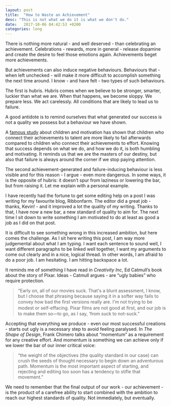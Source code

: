 ```yaml
---
layout: post
title:  "How to Waste an Achievement"
desc: "This is not what we do it is what we don't do."
date:   2017-10-06 04:42:53 +0200
categories: long
---
```

There is nothing more natural - and well deserved - than celebrating an achievement. Celebrations - rewards, more in general - release dopamine and create the desire to feel those emotions again. Achievements beget more achievements. 

But achievements can also induce negative behaviours. Behaviours that - when left unchecked - will make it more difficult to accomplish something the next time around. I know - and have felt - two types of such behaviours. 

The first is hubris. Hubris comes when we believe to be stronger, smarter, luckier than what we are. When that happens, we become sloppy. We prepare less. We act carelessly. All conditions that are likely to lead us to failure.

A good antidote is to remind ourselves that what generated our success is not a quality we possess but a behaviour we have shown.

A [famous study](http://www.nytimes.com/1998/07/14/science/praise-children-for-effort-not-intelligence-study-says.html) about children and motivation has shown that children who connect their achievements to talent are more likely to fail afterwards compared to children who connect their achievements to effort. Knowing that success depends on what we do, and how we do it, is both humbling and motivating. It reminds us that we are the masters of our destiny, but also that failure is always around the corner if we stop paying attention. 

The second achievement-generated and failure-inducing behaviour is less visible and for this reason - I argue - even more dangerous. In some ways, it is the opposite of hubris: it doesn’t spur from laziness or lowering the bar, but from raising it. Let me explain with a personal example. 

I have recently had the fortune to get some editing help on a post I was writing for my favourite blog, Ribbonfarm. The editor did a great job - thanks, Kevin! - and it improved a lot the quality of my writing. Thanks to that, I have now a new bar, a new standard of quality to aim for. The next time I sit down to write something I am motivated to do at least as good a job as I did on that post. 

It is difficult to see something wrong in this increased ambition, but here comes the challenge. As I sit here writing this post, I am way more judgemental about what I am typing. I want each sentence to sound well, I want different paragraphs to be linked well together, I want my arguments to come out clearly and in a nice, logical thread. In other words, I am afraid to do a poor job. I am hesitating. I am hitting backspace a lot.

It reminds me of something I have read in _Creativity Inc_, Ed Catmull’s book about the story of Pixar. Ideas - Catmull argues - are “ugly babies” who require protection. 

> “Early on, all of our movies suck. That's a blunt assessment, I know, but I choose that phrasing because saying it in a softer way fails to convey how bad the ﬁrst versions really are. I'm not trying to be modest or self-effacing. Pixar ﬁlms are not good at ﬁrst, and our job is to make them so—to go, as I say, ‘from suck to not-suck.”

Accepting that everything we produce - even our most successful creations - starts out ugly is a necessary step to avoid feeling paralysed. In _The Shape of Design_, Frank Chimero talks about “momentum” as a requirement for any creative effort. And momentum is something we can achieve only if we lower the bar of our inner critical voice: 

> “the weight of the objectives (the quality standard in our case) can crush the seeds of thought necessary to begin down an adventurous path. Momentum is the most important aspect of starting, and rejecting and editing too soon has a tendency to stifle that movement.”

We need to remember that the final output of our work - our achievement - is the product of a carefree ability to start combined with the ambition to reach our highest standards of quality. Not immediately, but eventually. 

